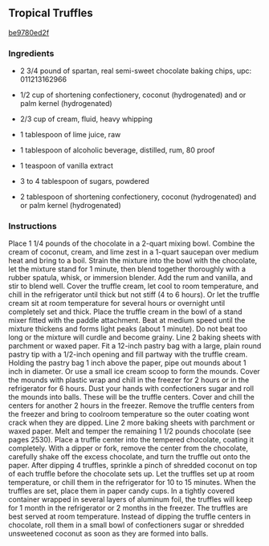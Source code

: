 ## Tropical Truffles

[be9780ed2f](http://www.epicurious.com/recipes/food/views/tropical-truffles-393458)

### Ingredients

 - 2 3/4 pound of spartan, real semi-sweet chocolate baking chips, upc: 011213162966

 - 1/2 cup of shortening confectionery, coconut (hydrogenated) and or palm kernel (hydrogenated)

 - 2/3 cup of cream, fluid, heavy whipping

 - 1 tablespoon of lime juice, raw

 - 1 tablespoon of alcoholic beverage, distilled, rum, 80 proof

 - 1 teaspoon of vanilla extract

 - 3 to 4 tablespoon of sugars, powdered

 - 2 tablespoon of shortening confectionery, coconut (hydrogenated) and or palm kernel (hydrogenated)

### Instructions

Place 1 1/4 pounds of the chocolate in a 2-quart mixing bowl. Combine the cream of coconut, cream, and lime zest in a 1-quart saucepan over medium heat and bring to a boil. Strain the mixture into the bowl with the chocolate, let the mixture stand for 1 minute, then blend together thoroughly with a rubber spatula, whisk, or immersion blender. Add the rum and vanilla, and stir to blend well. Cover the truffle cream, let cool to room temperature, and chill in the refrigerator until thick but not stiff (4 to 6 hours). Or let the truffle cream sit at room temperature for several hours or overnight until completely set and thick. Place the truffle cream in the bowl of a stand mixer fitted with the paddle attachment. Beat at medium speed until the mixture thickens and forms light peaks (about 1 minute). Do not beat too long or the mixture will curdle and become grainy. Line 2 baking sheets with parchment or waxed paper. Fit a 12-inch pastry bag with a large, plain round pastry tip with a 1/2-inch opening and fill partway with the truffle cream. Holding the pastry bag 1 inch above the paper, pipe out mounds about 1 inch in diameter. Or use a small ice cream scoop to form the mounds. Cover the mounds with plastic wrap and chill in the freezer for 2 hours or in the refrigerator for 6 hours. Dust your hands with confectioners sugar and roll the mounds into balls. These will be the truffle centers. Cover and chill the centers for another 2 hours in the freezer. Remove the truffle centers from the freezer and bring to coolroom temperature so the outer coating wont crack when they are dipped. Line 2 more baking sheets with parchment or waxed paper. Melt and temper the remaining 1 1/2 pounds chocolate (see pages 2530). Place a truffle center into the tempered chocolate, coating it completely. With a dipper or fork, remove the center from the chocolate, carefully shake off the excess chocolate, and turn the truffle out onto the paper. After dipping 4 truffles, sprinkle a pinch of shredded coconut on top of each truffle before the chocolate sets up. Let the truffles set up at room temperature, or chill them in the refrigerator for 10 to 15 minutes. When the truffles are set, place them in paper candy cups. In a tightly covered container wrapped in several layers of aluminum foil, the truffles will keep for 1 month in the refrigerator or 2 months in the freezer. The truffles are best served at room temperature. Instead of dipping the truffle centers in chocolate, roll them in a small bowl of confectioners sugar or shredded unsweetened coconut as soon as they are formed into balls.